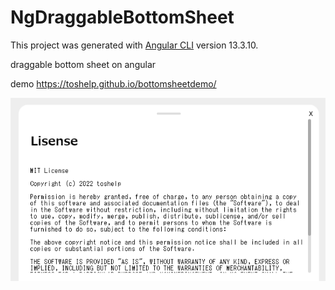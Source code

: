 # NgDraggableBottomSheet

This project was generated with [Angular CLI](https://github.com/angular/angular-cli) version 13.3.10.

draggable bottom sheet on angular

demo
https://toshelp.github.io/bottomsheetdemo/

![demo](./demo.png)
